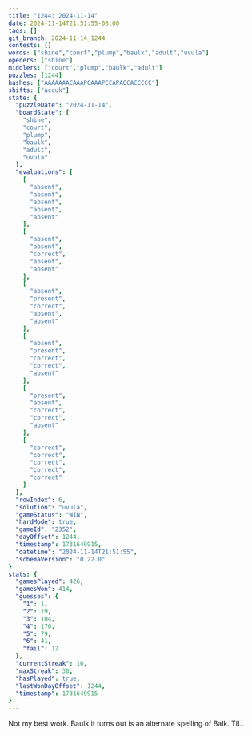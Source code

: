 ```yaml
---
title: "1244: 2024-11-14"
date: 2024-11-14T21:51:55-08:00
tags: []
git_branch: 2024-11-14_1244
contests: []
words: ["shine","court","plump","baulk","adult","uvula"]
openers: ["shine"]
middlers: ["court","plump","baulk","adult"]
puzzles: [1244]
hashes: ["AAAAAAACAAAPCAAAPCCAPACCACCCCC"]
shifts: ["accuk"]
state: {
  "puzzleDate": "2024-11-14",
  "boardState": [
    "shine",
    "court",
    "plump",
    "baulk",
    "adult",
    "uvula"
  ],
  "evaluations": [
    [
      "absent",
      "absent",
      "absent",
      "absent",
      "absent"
    ],
    [
      "absent",
      "absent",
      "correct",
      "absent",
      "absent"
    ],
    [
      "absent",
      "present",
      "correct",
      "absent",
      "absent"
    ],
    [
      "absent",
      "present",
      "correct",
      "correct",
      "absent"
    ],
    [
      "present",
      "absent",
      "correct",
      "correct",
      "absent"
    ],
    [
      "correct",
      "correct",
      "correct",
      "correct",
      "correct"
    ]
  ],
  "rowIndex": 6,
  "solution": "uvula",
  "gameStatus": "WIN",
  "hardMode": true,
  "gameId": "2352",
  "dayOffset": 1244,
  "timestamp": 1731649915,
  "datetime": "2024-11-14T21:51:55",
  "schemaVersion": "0.22.0"
}
stats: {
  "gamesPlayed": 426,
  "gamesWon": 414,
  "guesses": {
    "1": 1,
    "2": 19,
    "3": 104,
    "4": 170,
    "5": 79,
    "6": 41,
    "fail": 12
  },
  "currentStreak": 10,
  "maxStreak": 36,
  "hasPlayed": true,
  "lastWonDayOffset": 1244,
  "timestamp": 1731649915
}
---
```

<!-- more -->
Not my best work. Baulk it turns out is an alternate spelling of Balk. TIL. 
